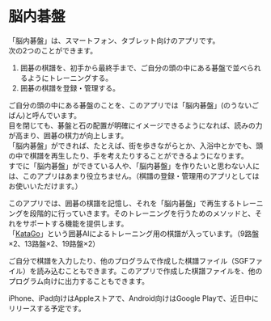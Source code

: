 # 脳内碁盤

「脳内碁盤」は、スマートフォン、タブレット向けのアプリです。  
次の2つのことができます。

1. 囲碁の棋譜を、初手から最終手まで、ご自分の頭の中にある碁盤で並べられるようにトレーニングする。
1. 囲碁の棋譜を登録・管理する。

ご自分の頭の中にある碁盤のことを、このアプリでは「脳内碁盤」(のうないごばん)と呼んでいます。  
目を閉じても、碁盤と石の配置が明確にイメージできるようになれば、読みの力が高まり、囲碁の棋力が向上します。  
「脳内碁盤」ができれば、たとえば、街を歩きながらとか、入浴中とかでも、頭の中で棋譜を再生したり、手を考えたりすることができるようになります。  
すでに「脳内碁盤」ができている人や、「脳内碁盤」を作りたいと思わない人には、このアプリはあまり役立ちません。（棋譜の登録・管理用のアプリとしてはお使いいただけます。）  

このアプリでは、囲碁の棋譜を記憶し、それを「脳内碁盤」で再生するトレーニングを段階的に行っていきます。そのトレーニングを行うためのメソッドと、それをサポートする機能を提供します。  
「[KataGo](https://github.com/lightvector/KataGo)」という囲碁AIによるトレーニング用の棋譜が入っています。（9路盤×2、13路盤×2、19路盤×2）  

ご自分で棋譜を入力したり、他のプログラムで作成した棋譜ファイル（SGFファイル）を読み込むこともできます。このアプリで作成した棋譜ファイルを、他のプログラム向けに出力することもできます。  

iPhone、iPad向けはAppleストアで、Android向けはGoogle Playで、近日中にリリースする予定です。
